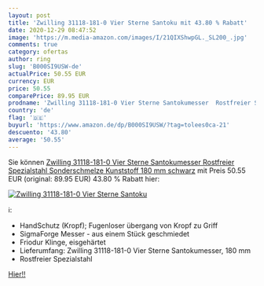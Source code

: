 ```yaml
---
layout: post
title: 'Zwilling 31118-181-0 Vier Sterne Santoku mit 43.80 % Rabatt'
date: 2020-12-29 08:47:52
image: 'https://m.media-amazon.com/images/I/21QIXShwpGL._SL200_.jpg'
comments: true
category: ofertas
author: ring
slug: 'B000SI9USW-de'
actualPrice: 50.55 EUR
currency: EUR
price: 50.55
comparePrice: 89.95 EUR
prodname: 'Zwilling 31118-181-0 Vier Sterne Santokumesser  Rostfreier Spezialstahl  Sonderschmelze  Kunststoff  180 mm  schwarz'
country: 'de'
flag: '🇩🇪'
buyurl: 'https://www.amazon.de/dp/B000SI9USW/?tag=tolees0ca-21'
descuento: '43.80'
average: '50.55'
---
```


Sie können [Zwilling 31118-181-0 Vier Sterne Santokumesser  Rostfreier Spezialstahl  Sonderschmelze  Kunststoff  180 mm  schwarz](https://www.amazon.de/dp/B000SI9USW/?tag=tolees0ca-21) mit Preis 50.55 EUR (original: 89.95 EUR) 43.80 % Rabatt hier:

[![Zwilling 31118-181-0 Vier Sterne Santoku](https://m.media-amazon.com/images/I/21QIXShwpGL._SL200_.jpg)](https://www.amazon.de/dp/B000SI9USW/?tag=tolees0ca-21)

ℹ️:

- HandSchutz (Kropf); Fugenloser übergang von Kropf zu Griff
- SigmaForge Messer - aus einem Stück geschmiedet
- Friodur Klinge, eisgehärtet
- Lieferumfang: Zwilling 31118-181-0 Vier Sterne Santokumesser, 180 mm
- Rostfreier Spezialstahl

[Hier!!](https://www.amazon.de/dp/B000SI9USW/?tag=tolees0ca-21)
